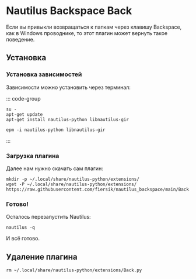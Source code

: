 # Nautilus Backspace Back

Если вы привыкли возвращаться к папкам через клавишу Backspace, как в Windows проводнике, то этот плагин может вернуть такое поведение.

## Установка

### Установка зависимостей
Зависимости можно установить через терминал:

::: code-group
```shell[apt-get]
su -
apt-get update
apt-get install nautilus-python libnautilus-gir
```
```shell[epm]
epm -i nautilus-python libnautilus-gir
```
:::

### Загрузка плагина
Далее нам нужно скачать сам плагин:

```shell
mkdir -p ~/.local/share/nautilus-python/extensions/
wget -P ~/.local/share/nautilus-python/extensions/ https://raw.githubusercontent.com/fiersik/nautilus_backspace/main/Back.py
```

### Готово!
Осталось перезапустить Nautilus:

```shell
nautilus -q
```

И всё готово.

## Удаление плагина
```shell
rm ~/.local/share/nautilus-python/extensions/Back.py
```
